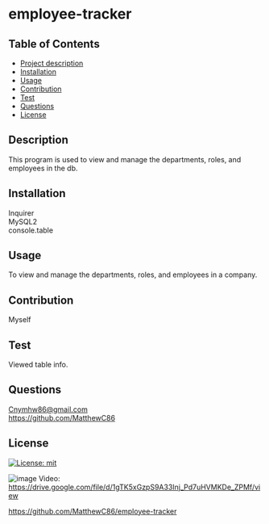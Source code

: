 # employee-tracker
 ## Table of Contents
  - [Project description](#description)
  - [Installation](#installation)
  - [Usage](#usage)
  - [Contribution](#contribution)
  - [Test](#test)
  - [Questions](#questions)
  - [License](#license)

  ## Description
  This program is used to view and manage the departments, roles, and employees in the db.

  ## Installation
  Inquirer<br>
  MySQL2<br>
  console.table

  ## Usage
  To view and manage the departments, roles, and employees in a company.

  ## Contribution
  Myself

  ## Test
  Viewed table info.

  ## Questions
  Cnymhw86@gmail.com<br>
  https://github.com/MatthewC86

  ## License
  [![License: mit](https://img.shields.io/badge/License-MIT-yellow.svg)](https://opensource.org/licenses/MIT)<br>
  
  
  
  ![image](https://user-images.githubusercontent.com/114010089/214973368-5b4b0e0e-80ba-4148-95d4-cde2785e48f1.png)
  Video: https://drive.google.com/file/d/1gTK5xGzpS9A33Inj_Pd7uHVMKDe_ZPMf/view

  
https://github.com/MatthewC86/employee-tracker<br>

  



